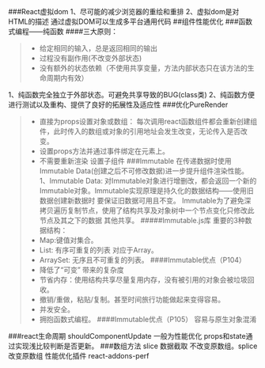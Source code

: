 ###React虚拟dom
1、尽可能的减少浏览器的重绘和重排
2、虚拟dom是对HTML的描述 通过虚拟DOM可以生成多平台通用代码
##组件性能优化
###函数式编程——纯函数
####三大原则：
>* 给定相同的输入，总是返回相同的输出
>* 过程没有副作用(不改变外部状态)
>* 没有额外的状态依赖（不使用共享变量，方法内部状态只在该方法的生命周期内有效）

1、纯函数完全独立于外部状态。可避免共享导致的BUG(class类)
2、纯函数方便进行测试以及重构、提供了良好的拓展性及适应性
###优化PureRender
>* 直接为props设置对象或数组：
每次调用react函数组件都会重新创建组件，此时传入的数组或对象的引用地址会发生改变，无论传入是否改变。
>* 设置props方法并通过事件绑定在元素上。
>* 不需要重新渲染 设置子组件 
###Immutable
在传递数据时使用 Immutable Data(创建之后不可修改数据)进一步提升组件渲染性能。
1、Immutable Data:
>  对Immutable对象进行增删改，都会返回一个新的Immutable对象。Immutable实现原理是持久化的数据结构——使用旧数据创建新数据时 要保证旧数据可用且不变。
Immutable为了避免深拷贝遍历复制节点，使用了结构共享及对象树中一个节点变化只修改此节点及其之下的数据 其他共享。
#####Immutable.js库
重要的3种数据结构：
>* Map:键值对集合。
>* List: 有序可重复的列表 对应于Array。
>* ArraySet: 无序且不可重复的列表。
####Immutable优点（P104）
>* 降低了“可变” 带来的复杂度
>* 节省内存：使用结构共享尽量复用内存，没有被引用的对象会被垃圾回收。
>* 撤销/重做，粘贴/复制。甚至时间旅行功能做起来变得容易。
>* 并发安全。
>* 拥抱函数式编程。
 ####Immutable优点（P105）
容易与原生对象混淆 

###react生命周期
shouldComponentUpdate  一般为性能优化 props和state通过实现浅比较判断是否更新。
###数组方法
slice 数据截取 不改变原数组。splice 改变原数组
性能优化插件 react-addons-perf